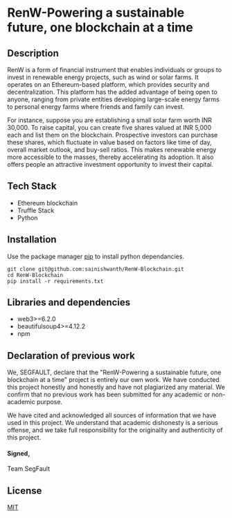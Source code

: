 # RenW-Powering a sustainable future, one blockchain at a time



## Description

RenW is a form of financial instrument that enables individuals or groups to invest in renewable energy projects, such as wind or solar farms. It operates on an Ethereum-based platform, which provides security and decentralization. This platform has the added advantage of being open to anyone, ranging from private entities developing large-scale energy farms to personal energy farms where friends and family can invest.

For instance, suppose you are establishing a small solar farm worth INR 30,000. To raise capital, you can create five shares valued at INR 5,000 each and list them on the blockchain. Prospective investors can purchase these shares, which fluctuate in value based on factors like time of day, overall market outlook, and buy-sell ratios. This makes renewable energy more accessible to the masses, thereby accelerating its adoption. It also offers people an attractive investment opportunity to invest their capital.

## Tech Stack

- Ethereum blockchain
- Truffle Stack
- Python

## Installation

Use the package manager [pip](https://pip.pypa.io/en/stable/) to install python dependancies.

```
git clone git@github.com:sainishwanth/RenW-Blockchain.git
cd RenW-Blockchain
pip install -r requirements.txt
```



## Libraries and dependencies

- web3>=6.2.0
- beautifulsoup4>=4.12.2
- npm


## Declaration of previous work

We, SEGFAULT, declare that the "RenW-Powering a sustainable future, one blockchain at a time" project is entirely our own work. We have conducted this project honestly and honestly and have not plagiarized any material. We confirm that no previous work has been submitted for any academic or non-academic purpose.

We have cited and acknowledged all sources of information that we have used in this project. We understand that academic dishonesty is a serious offense, and we take full responsibility for the originality and authenticity of this project.

#### Signed,
Team SegFault

## License
[MIT](https://choosealicense.com/licenses/mit/)
